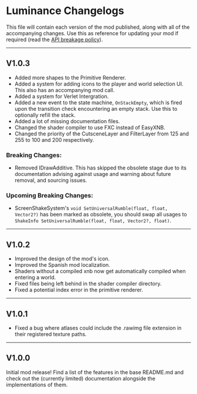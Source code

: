 # Luminance Changelogs
This file will contain each version of the mod published, along with all of the accompanying changes. Use this as reference for updating your mod if required (read the [API breakage policy](https://github.com/DominicKarma/Luminance/blob/main/README.md#api-breakage-policy)).

---

## V1.0.3
- Added more shapes to the Primitive Renderer.
- Added a system for adding icons to the player and world selection UI. This also has an accompanying mod call.
- Added a system for Verlet Intergration.
- Added a new event to the state machine, ``OnStackEmpty``, which is fired upon the transition check encountering an empty stack. Use this to optionally refill the stack.
- Added a lot of missing documentation files.
- Changed the shader compiler to use FXC instead of EasyXNB.
- Changed the priority of the CutsceneLayer and FilterLayer from 125 and 255 to 100 and 200 respectively.

### Breaking Changes:
- Removed IDrawAdditive. This has skipped the obsolete stage due to its documentation advising against usage and warning about future removal, and sourcing issues.

### Upcoming Breaking Changes:
- ScreenShakeSystem's ``void SetUniversalRumble(float, float, Vector2?)`` has been marked as obsolete, you should swap all usages to ``ShakeInfo SetUniversalRumble(float, float, Vector2?, float)``.

---

## V1.0.2
- Improved the design of the mod's icon.
- Improved the Spanish mod localization.
- Shaders without a compiled xnb now get automatically compiled when entering a world.
- Fixed files being left behind in the shader compiler directory.
- Fixed a potential index error in the primitive renderer.

---

## V1.0.1
- Fixed a bug where atlases could include the .rawimg file extension in their registered texture paths.

---

## V1.0.0
Initial mod release! Find a list of the features in the base README.md and check out the (currently limited) documentation alongside the implementations of them.
